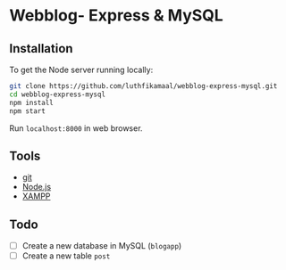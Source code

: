 # Webblog- Express & MySQL

## Installation
To get the Node server running locally:
```bash
git clone https://github.com/luthfikamaal/webblog-express-mysql.git
cd webblog-express-mysql
npm install
npm start
```
Run ```localhost:8000``` in web browser.

## Tools
* <a href="https://git-scm.com/">git</a>
* <a href="https://nodejs.org/">Node.js</a>
* <a href="https://www.apachefriends.org/">XAMPP</a>

## Todo
* [ ] Create a new database in MySQL (```blogapp```)
* [ ] Create a new table ```post```
